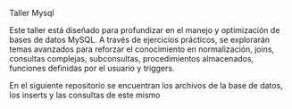 Taller Mysql

Este taller está diseñado para profundizar en el manejo y optimización de bases de datos MySQL.
A través de ejercicios prácticos, se explorarán temas avanzados para reforzar el conocimiento en
normalización, joins, consultas complejas, subconsultas, procedimientos almacenados, funciones
definidas por el usuario y triggers.

En el siguiente repositorio se encuentran los archivos de la base de datos, los inserts y las consultas de este mismo 
